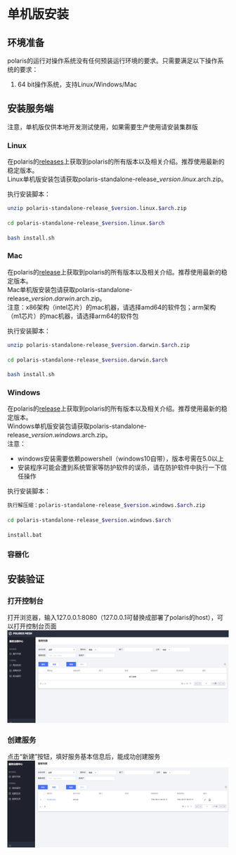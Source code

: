 # 单机版安装

## 环境准备

polaris的运行对操作系统没有任何预装运行环境的要求。只需要满足以下操作系统的要求：

1. 64 bit操作系统，支持Linux/Windows/Mac

## 安装服务端

注意，单机版仅供本地开发测试使用，如果需要生产使用请安装集群版

### Linux

在polaris的[releases](https://github.com/polarismesh/polaris/releases)上获取到polaris的所有版本以及相关介绍。推荐使用最新的稳定版本。<br/>
Linux单机版安装包请获取polaris-standalone-release_$version.linux.$arch.zip。

执行安装脚本：

```bash
unzip polaris-standalone-release_$version.linux.$arch.zip

cd polaris-standalone-release_$version.linux.$arch

bash install.sh
```

### Mac

在polaris的[release](https://github.com/polarismesh/polaris/releases)上获取到polaris的所有版本以及相关介绍。推荐使用最新的稳定版本。<br/>
Mac单机版安装包请获取polaris-standalone-release_$version.darwin.$arch.zip。<br/>
注意：x86架构（intel芯片）的mac机器，请选择amd64的软件包；arm架构（m1芯片）的mac机器，请选择arm64的软件包

执行安装脚本：

```bash
unzip polaris-standalone-release_$version.darwin.$arch.zip

cd polaris-standalone-release_$version.darwin.$arch

bash install.sh
```

### Windows

在polaris的[release](https://github.com/polarismesh/polaris/releases)上获取到polaris的所有版本以及相关介绍。推荐使用最新的稳定版本。<br/>
Windows单机版安装包请获取polaris-standalone-release_$version.windows.$arch.zip。<br/>
注意：
- windows安装需要依赖powershell（windows10自带），版本号需在5.0以上
- 安装程序可能会遭到系统管家等防护软件的误杀，请在防护软件中执行一下信任操作

执行安装脚本：

```bash
执行解压缩：polaris-standalone-release_$version.windows.$arch.zip

cd polaris-standalone-release_$version.windows.$arch

install.bat
```


### 容器化


## 安装验证

### 打开控制台

打开浏览器，输入127.0.0.1:8080（127.0.0.1可替换成部署了polaris的host），可以打开控制台页面<br/>
![console](console.png)

### 创建服务

点击“新建”按钮，填好服务基本信息后，能成功创建服务<br/>
![create_service](create_service.png)
